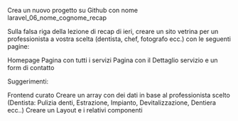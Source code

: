 Crea un nuovo progetto su Github con nome laravel_06_nome_cognome_recap



Sulla falsa riga della lezione di recap di ieri, creare un sito vetrina per un professionista a vostra scelta (dentista, chef, fotografo ecc.) con le seguenti pagine:

Homepage
Pagina con tutti i servizi
Pagina con il Dettaglio servizio e un form di contatto


Suggerimenti:

Frontend curato
Creare un array con dei dati in base al professionista scelto (Dentista: Pulizia denti, Estrazione, Impianto, Devitalizzazione, Dentiera ecc..)
Creare un Layout e i relativi componenti 
